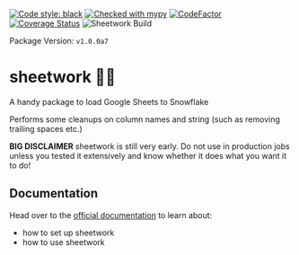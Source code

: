 [![Code style: black](https://img.shields.io/badge/code%20style-black-000000.svg)](https://github.com/ambv/black)
[![Checked with mypy](http://www.mypy-lang.org/static/mypy_badge.svg)](http://mypy-lang.org/)
[![CodeFactor](https://www.codefactor.io/repository/github/bastienboutonnet/sheetwork/badge)](https://www.codefactor.io/repository/github/bastienboutonnet/sheetwork)
[![Coverage Status](https://coveralls.io/repos/github/bastienboutonnet/sheetwork/badge.svg?branch=dev/nicolas_jaar)](https://coveralls.io/github/bastienboutonnet/sheetwork?branch=dev/nicolas_jaar)
![Sheetwork Build](https://github.com/bastienboutonnet/sheetwork/workflows/Sheetwork%20CI/badge.svg)

Package Version: `v1.0.0a7`

# sheetwork 💩🤦

A handy package to load Google Sheets to Snowflake

Performs some cleanups on column names and string (such as removing trailing spaces etc.)

**BIG DISCLAIMER** sheetwork is still very early. Do not use in production jobs unless you tested it extensively and know whether it does what you want it to do!

## Documentation
Head over to the [official documentation](https://bastienboutonnet.gitbook.io/sheetwork/) to learn about:
- how to set up sheetwork
- how to use sheetwork
